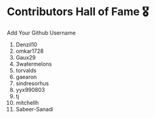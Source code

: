 # Contributors Hall of Fame 🎖
Add Your Github Username

1. Denzil10
2. omkar1728
3. Gaux29
4. 3watermelons
5. torvalds
6. gaearon
7. sindresorhus
8. yyx990803
9. tj
10. mitchellh
11. Sabeer-Sanadi









